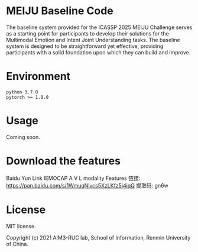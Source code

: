 # MEIJU Baseline Code

The baseline system provided for the ICASSP 2025 MEIJU Challenge serves as a starting point for participants to develop their solutions for the Multimodal Emotion and Intent Joint Understanding tasks. The baseline system is designed to be straightforward yet effective, providing participants with a solid foundation upon which they can build and improve.

# Environment

``` 
python 3.7.0
pytorch >= 1.0.0
```

# Usage

Coming soon.

# Download the features
Baidu Yun Link
IEMOCAP A V L modality Features
链接: https://pan.baidu.com/s/1WmuqNlvcs5XzLKfz5i4iqQ 提取码: gn6w 

# License
MIT license. 

Copyright (c) 2021 AIM3-RUC lab, School of Information, Renmin University of China.
